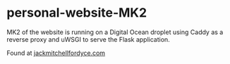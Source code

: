 # personal-website-MK2

MK2 of the website is running on a Digital Ocean droplet using Caddy as a reverse proxy and uWSGI to serve the Flask application.

Found at [jackmitchellfordyce.com](https://www.jackmitchellfordyce.com/)
